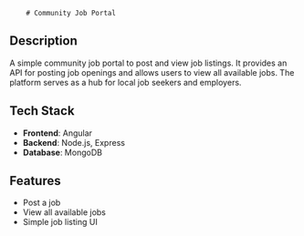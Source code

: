        # Community Job Portal

## Description

A simple community job portal to post and view job listings. It provides an API for posting job openings and allows users to view all available jobs. The platform serves as a hub for local job seekers and employers.

## Tech Stack

- **Frontend**: Angular
- **Backend**: Node.js, Express
- **Database**: MongoDB

## Features

- Post a job
- View all available jobs
- Simple job listing UI
